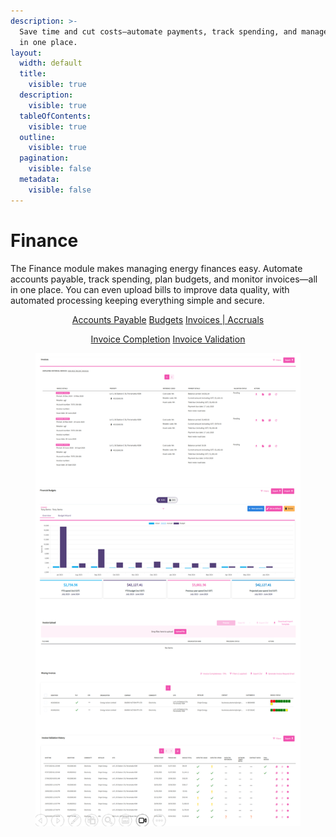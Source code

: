 ```yaml
---
description: >-
  Save time and cut costs—automate payments, track spending, and manage invoices
  in one place.
layout:
  width: default
  title:
    visible: true
  description:
    visible: true
  tableOfContents:
    visible: true
  outline:
    visible: true
  pagination:
    visible: false
  metadata:
    visible: false
---
```


# Finance

The Finance module makes managing energy finances easy. Automate accounts payable, track spending, plan budgets, and monitor invoices—all in one place. You can even upload bills to improve data quality, with automated processing keeping everything simple and secure.

<p align="center"><a href="accounts-payable/" class="button secondary" data-icon="file-invoice-dollar">Accounts Payable</a>                        <a href="budgets.md" class="button secondary" data-icon="envelope-open-dollar">Budgets</a>                        <a href="invoices-or-accruals/" class="button secondary" data-icon="money-bill-transfer">Invoices | Accruals</a></p>

<p align="center"><a href="budgets.md" class="button secondary" data-icon="clipboard-list-check">Invoice Completion</a>                        <a href="invoice-validation.md" class="button secondary" data-icon="memo-circle-check">Invoice Validation</a></p>

<div align="center"><figure><img src="../../.gitbook/assets/Finance.png" alt=""><figcaption></figcaption></figure></div>
